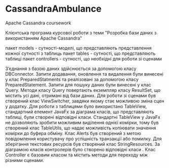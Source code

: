 # CassandraAmbulance
Apache Cassandra coursework

Клієнтська програма курсової роботи з теми "Розробка бази даних з використанням Apache  Cassandra"

пакет models - сутності-моделі, що представляють представлення кожної сутності з таблиць
пакет tables - сутності, що представляють таблиці
пакет controllers - сутності, що необхідні для роботи зі сценами

З’єднання з базою даних здійснюється за допомогою класу DBConnector. 
Запити додавання, оновлення та видалення були винесені у клас PreparedStatments та реалізовані за допомогою класу PreparedStatement. 
Запити для пошуку даних були винесені у клас Query. Методи класу Query повертають екземпляр класу ResultSet, що містить усі дані, отримані від бази даних. 
Для роботи зі сценами був створений клас ViewSwitcher, завдяки якому стає можливою зміна сцен у додатку.
Для роботи з таблицями було використано TableView, стандартний елемент JavaFx за діаграма класів, що представляють таблиці, були створені відповідні класи.
Стандартні TableView у JavaFx не дозволяють зробити можливим виділення однієї комірки, тому був створений клас TableUtils, що надає можливість копіювати значення комірки до буфера обміну.
Клас Alerts був створений з метою повідомлення користувачу про успішність транзакції або помилку. 
Для зберігання текстових ресурсів був створений клас StringResources.
За діаграмою класів контролерів було створено відповідні класи . Клас Controller є базовим класом та містить методи для переходу між різними сценами. 

